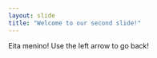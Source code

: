 ```yaml
---
layout: slide
title: "Welcome to our second slide!"
---
```

Eita  menino!
Use the left arrow to go back!
